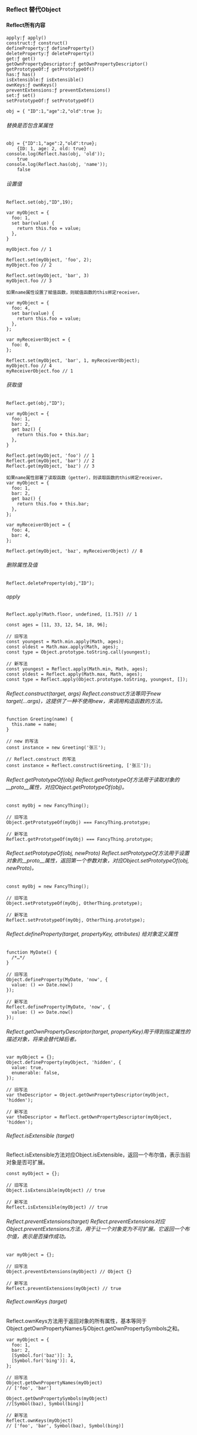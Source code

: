 ### Reflect 替代Object

#### Reflect所有内容
```
apply:ƒ apply()
construct:ƒ construct()
defineProperty:ƒ defineProperty()
deleteProperty:ƒ deleteProperty()
get:ƒ get()
getOwnPropertyDescriptor:ƒ getOwnPropertyDescriptor()
getPrototypeOf:ƒ getPrototypeOf()
has:ƒ has()
isExtensible:ƒ isExtensible()
ownKeys:ƒ ownKeys()
preventExtensions:ƒ preventExtensions()
set:ƒ set()
setPrototypeOf:ƒ setPrototypeOf()
```
`obj = { "ID":1,"age":2,"old":true };`

###### 替换是否包含某属性
```
obj = {"ID":1,"age":2,"old":true};
    {ID: 1, age: 2, old: true}
console.log(Reflect.has(obj, 'old'));
    true
console.log(Reflect.has(obj, 'name'));
    false
```
###### 设置值
`Reflect.set(obj,"ID",19);`

```
var myObject = {
  foo: 1,
  set bar(value) {
    return this.foo = value;
  },
}

myObject.foo // 1

Reflect.set(myObject, 'foo', 2);
myObject.foo // 2

Reflect.set(myObject, 'bar', 3)
myObject.foo // 3

如果name属性设置了赋值函数，则赋值函数的this绑定receiver。

var myObject = {
  foo: 4,
  set bar(value) {
    return this.foo = value;
  },
};

var myReceiverObject = {
  foo: 0,
};

Reflect.set(myObject, 'bar', 1, myReceiverObject);
myObject.foo // 4
myReceiverObject.foo // 1
```


###### 获取值
`Reflect.get(obj,"ID");`
```
var myObject = {
  foo: 1,
  bar: 2,
  get baz() {
    return this.foo + this.bar;
  },
}

Reflect.get(myObject, 'foo') // 1
Reflect.get(myObject, 'bar') // 2
Reflect.get(myObject, 'baz') // 3

如果name属性部署了读取函数（getter），则读取函数的this绑定receiver。
var myObject = {
  foo: 1,
  bar: 2,
  get baz() {
    return this.foo + this.bar;
  },
};

var myReceiverObject = {
  foo: 4,
  bar: 4,
};

Reflect.get(myObject, 'baz', myReceiverObject) // 8
```

###### 删除属性及值

`Reflect.deleteProperty(obj,"ID");`

###### apply

`Reflect.apply(Math.floor, undefined, [1.75]) // 1`

```
const ages = [11, 33, 12, 54, 18, 96];

// 旧写法
const youngest = Math.min.apply(Math, ages);
const oldest = Math.max.apply(Math, ages);
const type = Object.prototype.toString.call(youngest);

// 新写法
const youngest = Reflect.apply(Math.min, Math, ages);
const oldest = Reflect.apply(Math.max, Math, ages);
const type = Reflect.apply(Object.prototype.toString, youngest, []);
```



###### Reflect.construct(target, args) Reflect.construct方法等同于new target(...args)，这提供了一种不使用new，来调用构造函数的方法。


```
function Greeting(name) {
  this.name = name;
}

// new 的写法
const instance = new Greeting('张三');

// Reflect.construct 的写法
const instance = Reflect.construct(Greeting, ['张三']);
```

###### Reflect.getPrototypeOf(obj)  Reflect.getPrototypeOf方法用于读取对象的__proto__属性，对应Object.getPrototypeOf(obj)。


```
const myObj = new FancyThing();

// 旧写法
Object.getPrototypeOf(myObj) === FancyThing.prototype;

// 新写法
Reflect.getPrototypeOf(myObj) === FancyThing.prototype;
```
###### Reflect.setPrototypeOf(obj, newProto)  Reflect.setPrototypeOf方法用于设置对象的__proto__属性，返回第一个参数对象，对应Object.setPrototypeOf(obj, newProto)。

```
const myObj = new FancyThing();

// 旧写法
Object.setPrototypeOf(myObj, OtherThing.prototype);

// 新写法
Reflect.setPrototypeOf(myObj, OtherThing.prototype);
```

###### Reflect.defineProperty(target, propertyKey, attributes)  给对象定义属性

```
function MyDate() {
  /*…*/
}

// 旧写法
Object.defineProperty(MyDate, 'now', {
  value: () => Date.now()
});

// 新写法
Reflect.defineProperty(MyDate, 'now', {
  value: () => Date.now()
});
```

###### Reflect.getOwnPropertyDescriptor(target, propertyKey)用于得到指定属性的描述对象，将来会替代掉后者。

```
var myObject = {};
Object.defineProperty(myObject, 'hidden', {
  value: true,
  enumerable: false,
});

// 旧写法
var theDescriptor = Object.getOwnPropertyDescriptor(myObject, 'hidden');

// 新写法
var theDescriptor = Reflect.getOwnPropertyDescriptor(myObject, 'hidden');
```

###### Reflect.isExtensible (target)

Reflect.isExtensible方法对应Object.isExtensible，返回一个布尔值，表示当前对象是否可扩展。

```
const myObject = {};

// 旧写法
Object.isExtensible(myObject) // true

// 新写法
Reflect.isExtensible(myObject) // true
```

###### Reflect.preventExtensions(target) Reflect.preventExtensions对应Object.preventExtensions方法，用于让一个对象变为不可扩展。它返回一个布尔值，表示是否操作成功。


```
var myObject = {};

// 旧写法
Object.preventExtensions(myObject) // Object {}

// 新写法
Reflect.preventExtensions(myObject) // true
```

###### Reflect.ownKeys (target) 

Reflect.ownKeys方法用于返回对象的所有属性，基本等同于Object.getOwnPropertyNames与Object.getOwnPropertySymbols之和。


```
var myObject = {
  foo: 1,
  bar: 2,
  [Symbol.for('baz')]: 3,
  [Symbol.for('bing')]: 4,
};

// 旧写法
Object.getOwnPropertyNames(myObject)
// ['foo', 'bar']

Object.getOwnPropertySymbols(myObject)
//[Symbol(baz), Symbol(bing)]

// 新写法
Reflect.ownKeys(myObject)
// ['foo', 'bar', Symbol(baz), Symbol(bing)]
```

